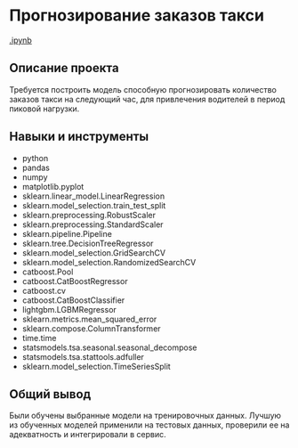# Прогнозирование заказов такси
[.ipynb](https://github.com/79nin/Data_Science_YP/blob/main/Time_Series_project/Time_Series_project.ipynb)
## Описание проекта

Требуется построить модель способную прогнозировать количество заказов такси на следующий час, для привлечения водителей в период пиковой нагрузки.

## Навыки и инструменты

- python
- pandas
- numpy
- matplotlib.pyplot
- sklearn.linear_model.LinearRegression
- sklearn.model_selection.train_test_split
- sklearn.preprocessing.RobustScaler
- sklearn.preprocessing.StandardScaler
- sklearn.pipeline.Pipeline
- sklearn.tree.DecisionTreeRegressor
- sklearn.model_selection.GridSearchCV
- sklearn.model_selection.RandomizedSearchCV
- catboost.Pool
- catboost.CatBoostRegressor
- catboost.cv
- catboost.CatBoostClassifier
- lightgbm.LGBMRegressor 
- sklearn.metrics.mean_squared_error
- sklearn.compose.ColumnTransformer
- time.time
- statsmodels.tsa.seasonal.seasonal_decompose
- statsmodels.tsa.stattools.adfuller
- sklearn.model_selection.TimeSeriesSplit

## Общий вывод

Были обучены выбранные модели на тренировочных данных. Лучшую из обученных моделей применили на тестовых данных, проверили ее на адекватность и интегрировали в сервис.
